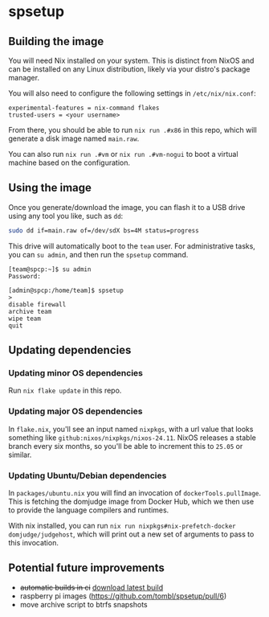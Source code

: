 # spsetup

## Building the image

You will need Nix installed on your system. This is distinct from NixOS and can be installed on any Linux distribution, likely via your distro's package manager.

You will also need to configure the following settings in `/etc/nix/nix.conf`:

```
experimental-features = nix-command flakes
trusted-users = <your username>
```

From there, you should be able to run `nix run .#x86` in this repo, which will generate a disk image named `main.raw`.

You can also run `nix run .#vm` or `nix run .#vm-nogui` to boot a virtual machine based on the configuration.

## Using the image

Once you generate/download the image, you can flash it to a USB drive using any tool you like, such as `dd`:

```bash
sudo dd if=main.raw of=/dev/sdX bs=4M status=progress
```

This drive will automatically boot to the `team` user. For administrative tasks, you can `su admin`, and then run the `spsetup` command.

```
[team@spcp:~]$ su admin
Password:

[admin@spcp:/home/team]$ spsetup
>
disable firewall
archive team
wipe team
quit
```

## Updating dependencies

### Updating minor OS dependencies

Run `nix flake update` in this repo.

### Updating major OS dependencies

In `flake.nix`, you'll see an input named `nixpkgs`, with a url value that looks something like `github:nixos/nixpkgs/nixos-24.11`. NixOS releases a stable branch every six months, so you'll be able to increment this to `25.05` or similar.

### Updating Ubuntu/Debian dependencies

In `packages/ubuntu.nix` you will find an invocation of `dockerTools.pullImage`. This is fetching the domjudge image from Docker Hub, which we then use to provide the language compilers and runtimes.

With nix installed, you can run `nix run nixpkgs#nix-prefetch-docker domjudge/judgehost`, which will print out a new set of arguments to pass to this invocation.

## Potential future improvements

- ~~automatic builds in ci~~ [download latest build](https://nightly.link/tombl/spsetup/workflows/ci.yaml/nix/x86-img.zip)
- raspberry pi images (https://github.com/tombl/spsetup/pull/6)
- move archive script to btrfs snapshots
